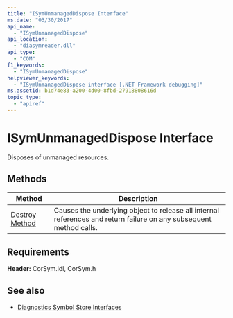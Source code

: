 ```yaml
---
title: "ISymUnmanagedDispose Interface"
ms.date: "03/30/2017"
api_name: 
  - "ISymUnmanagedDispose"
api_location: 
  - "diasymreader.dll"
api_type: 
  - "COM"
f1_keywords: 
  - "ISymUnmanagedDispose"
helpviewer_keywords: 
  - "ISymUnmanagedDispose interface [.NET Framework debugging]"
ms.assetid: b1d74e83-a200-4d00-8fbd-27918808616d
topic_type: 
  - "apiref"
---
```

# ISymUnmanagedDispose Interface
Disposes of unmanaged resources.  
  
## Methods  
  
|Method|Description|  
|------------|-----------------|  
|[Destroy Method](isymunmanageddispose-destroy-method.md)|Causes the underlying object to release all internal references and return failure on any subsequent method calls.|  
  
## Requirements  
 **Header:** CorSym.idl, CorSym.h  
  
## See also

- [Diagnostics Symbol Store Interfaces](diagnostics-symbol-store-interfaces.md)
